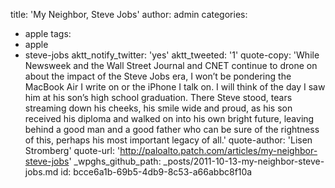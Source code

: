 title: 'My Neighbor, Steve Jobs'
author: admin
categories:
  - apple
tags:
  - apple
  - steve-jobs
aktt_notify_twitter: 'yes'
aktt_tweeted: '1'
quote-copy: 'While Newsweek and the Wall Street Journal and CNET continue to drone on about the impact of the Steve Jobs era, I won’t be pondering the MacBook Air I write on or the iPhone I talk on. I will think of the day I saw him at his son’s high school graduation. There Steve stood, tears streaming down his cheeks, his smile wide and proud, as his son received his diploma and walked on into his own bright future, leaving behind a good man and a good father who can be sure of the rightness of this, perhaps his most important legacy of all.'
quote-author: 'Lisen Stromberg'
quote-url: 'http://paloalto.patch.com/articles/my-neighbor-steve-jobs'
_wpghs_github_path: _posts/2011-10-13-my-neighbor-steve-jobs.md
id: bcce6a1b-69b5-4db9-8c53-a66abbc8f10a

